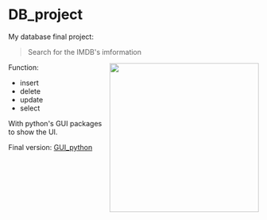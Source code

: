 # DB_project

My database final project:
  >Search for the IMDB's imformation
    
<div>
  Function:
  <img align="right" src="https://media.giphy.com/media/v1.Y2lkPTc5MGI3NjExZ2RtcWxrOXd3b25zYm04aTZ5OGE1Z3lsNzIycTNqbTE5OGx4M3drbyZlcD12MV9pbnRlcm5hbF9naWZfYnlfaWQmY3Q9cw/KCLXANhQaSANa95u26/giphy.gif" width="300"/>
</div>



  * insert
  * delete
  * update
  * select

With python's GUI packages to show the UI.

Final version: [GUI_python](GUI_python)

